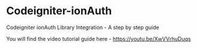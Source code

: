 # Codeigniter-ionAuth
Codeigniter ionAuth Library Integration - A step by step guide

You will find the video tutorial guide here - https://youtu.be/XwVVrhuDuqs
